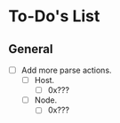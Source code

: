 # To-Do's List

## General

- [ ] Add more parse actions.
    - [ ] Host.
        - [ ] 0x???
    - [ ] Node.
        - [ ] 0x???
